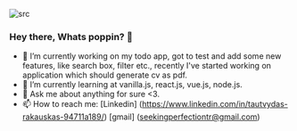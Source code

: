 ![src](https://media.giphy.com/media/3o6ZtluYTKJeXXqt8s/source.gif)

### Hey there, Whats poppin? 👋 

- 🔭 I’m currently working on my todo app, got to test and add some new features, like search box, filter etc., recently I've started working on application which should generate cv as pdf. 
- 🌱 I’m currently learning at vanilla.js, react.js, vue.js, node.js.
- 💬 Ask me about anything for sure <3.
- 📫 How to reach me: [Linkedin] (https://www.linkedin.com/in/tautvydas-rakauskas-94711a189/) [gmail] (seekingperfectiontr@gmail.com)

